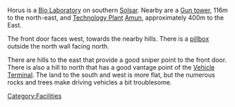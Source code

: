 Horus is a [Bio Laboratory](Bio_Laboratory.md) on southern
[Solsar](Solsar.md). Nearby are a [Gun
tower](Gun_tower.md), 116m to the north-east, and [Technology
Plant](Technology_Plant.md) [Amun](Amun.md),
approximately 400m to the East.

The front door faces west, towards the nearby hills. There is a
[pillbox](Pillbox.md) outside the north wall facing north.

There are hills to the east that provide a good sniper point to the
front door. There is also a hill to north that has a good vantage point
of the [Vehicle Terminal](Vehicle_Terminal.md). The land to the
south and west is more flat, but the numerous rocks and trees make
driving vehicles a bit troublesome.

[Category:Facilities](Category:Facilities.md)
